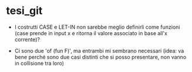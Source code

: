 # tesi_git



- I costrutti CASE e LET-IN non sarebbe meglio definirli come funzioni (case prende in input x e ritorna il valore associato in base all'x corrente)?

- Ci sono due 'of (fun F)', ma entrambi mi sembrano necessari (idea: va bene perché sono due casi distinti che si posso presentare, non vanno in collisione tra loro)

